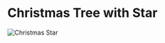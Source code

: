 # Christmas Tree with Star

![Christmas Star](https://github.com/StMa-Ha/microcontroller-examples/blob/master/Christmastree/ChristmasStar.gif)

